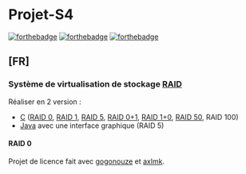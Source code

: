 # Projet-S4
[![forthebadge](https://forthebadge.com/images/badges/built-with-love.svg)](https://forthebadge.com)
[![forthebadge](https://forthebadge.com/images/badges/made-with-c.svg)](https://forthebadge.com)
[![forthebadge](https://forthebadge.com/images/badges/made-with-java.svg)](https://forthebadge.com)
## [FR]

### Système de virtualisation de stockage [RAID](https://fr.wikipedia.org/wiki/RAID_(informatique))
Réaliser en 2 version :
* [C](https://fr.wikipedia.org/wiki/C_(langage)) ([RAID 0](https://fr.wikipedia.org/wiki/RAID_(informatique)#RAID_0_:_volume_agr%C3%A9g%C3%A9_par_bandes), [RAID 1](https://fr.wikipedia.org/wiki/RAID_(informatique)#RAID_1_:_Disques_en_miroir), [RAID 5](https://fr.wikipedia.org/wiki/RAID_(informatique)#RAID_5_:_volume_agr%C3%A9g%C3%A9_par_bandes_%C3%A0_parit%C3%A9_r%C3%A9partie), [RAID 0+1](https://fr.wikipedia.org/wiki/RAID_(informatique)#RAID_01_(ou_RAID_0+1)), [RAID 1+0](https://fr.wikipedia.org/wiki/RAID_(informatique)#RAID_10_(ou_RAID_1+0)), [RAID 50](https://fr.wikipedia.org/wiki/RAID_(informatique)#RAID_50_(ou_RAID_5+0)), RAID 100)
* [Java](https://fr.wikipedia.org/wiki/Java_(langage)) avec une interface graphique (RAID 5)

#### RAID 0



Projet de licence fait avec [gogonouze](https://github.com/gogonouze) et [axlmk](https://github.com/axlmk).
